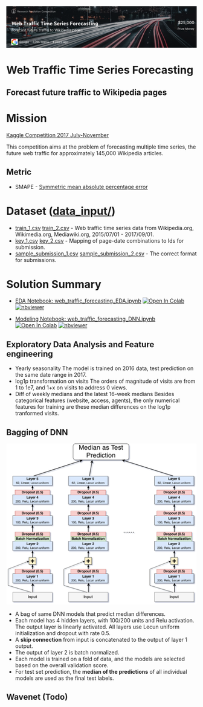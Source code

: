<img src="images/title_background.png" width='800'>

Web Traffic Time Series Forecasting
===================================
Forecast future traffic to Wikipedia pages
------------------------------------------

# Mission

[Kaggle Competition 2017 July-November](https://www.kaggle.com/c/web-traffic-time-series-forecasting/)

This competition aims at the problem of forecasting multiple time series, the future web traffic for approximately 145,000 Wikipedia articles.

## Metric
- SMAPE - [Symmetric mean absolute percentage error](https://en.wikipedia.org/wiki/Symmetric_mean_absolute_percentage_error)

# Dataset ([data_input/](data_input/))
- [train_1.csv](data_input/train_1.csv) [train_2.csv](data_input/train_2.csv) - Web traffic time series data from Wikipedia.org, Wikimedia.org, Mediawiki.org, 2015/07/01 - 2017/09/01.
- [key_1.csv](data_input/key_1.csv) [key_2.csv](data_input/key_2.csv) - Mapping of page-date combinations to Ids for submission.
- [sample_submission_1.csv](data_input/sample_submission_1.csv) [sample_submission_2.csv](data_input/sample_submission_2.csv) - The correct format for submissions.


# Solution Summary

- [EDA Notebook: web_traffic_forecasting_EDA.ipynb](https://nbviewer.org/github/0liu/machine-learning/blob/master/02_web_traffic_time_series_forecasting/web_traffic_forecasting_EDA.ipynb)  [![Open In Colab](https://colab.research.google.com/assets/colab-badge.svg)](https://github.com/0liu/machine-learning/blob/master/02_web_traffic_time_series_forecasting/web_traffic_forecasting_EDA.ipynb)  [![nbviewer](https://raw.githubusercontent.com/jupyter/design/master/logos/Badges/nbviewer_badge.svg)](https://nbviewer.org/github/0liu/machine-learning/blob/master/02_web_traffic_time_series_forecasting/web_traffic_forecasting_EDA.ipynb)

- [Modeling Notebook: web_traffic_forecasting_DNN.ipynb](https://nbviewer.org/github/0liu/machine-learning/blob/master/02_web_traffic_time_series_forecasting/web_traffic_forecasting_DNN.ipynb)  [![Open In Colab](https://colab.research.google.com/assets/colab-badge.svg)](https://github.com/0liu/machine-learning/blob/master/02_web_traffic_time_series_forecasting/web_traffic_forecasting_DNN.ipynb)  [![nbviewer](https://raw.githubusercontent.com/jupyter/design/master/logos/Badges/nbviewer_badge.svg)](https://nbviewer.org/github/0liu/machine-learning/blob/master/02_web_traffic_time_series_forecasting/web_traffic_forecasting_DNN.ipynb)

## Exploratory Data Analysis and Feature engineering
- Yearly seasonality
  The model is trained on 2016 data, test prediction on the same date range in 2017.
- log1p transformation on visits
  The orders of magnitude of visits are from 1 to 1e7, and 1+x on visits to address 0 views.
- Diff of weekly medians and the latest 16-week medians
  Besides categorical features (website, access, agents), the only numerical features for training are these median differences on the log1p tranformed visits.

## Bagging of DNN
<img src="images/dnn.png" width='600'>

- A bag of same DNN models that predict median differences.
- Each model has 4 hidden layers, with 100/200 units and Relu activation. The output layer is linearly activated. All layers use Lecun uniform initialization and dropout with rate 0.5.
- A **skip connection** from input is concatenated to the output of layer 1 output.
- The output of layer 2 is batch normalized.
- Each model is trained on a fold of data, and the models are selected based on the overall validation score.
- For test set prediction, the **median of the predictions** of all individual models are used as the final test labels.


## Wavenet (Todo)

